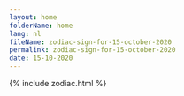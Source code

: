 ```yaml
---
layout: home
folderName: home
lang: nl
fileName: zodiac-sign-for-15-october-2020
permalink: zodiac-sign-for-15-october-2020
date: 15-10-2020
---
```

{% include zodiac.html %}

